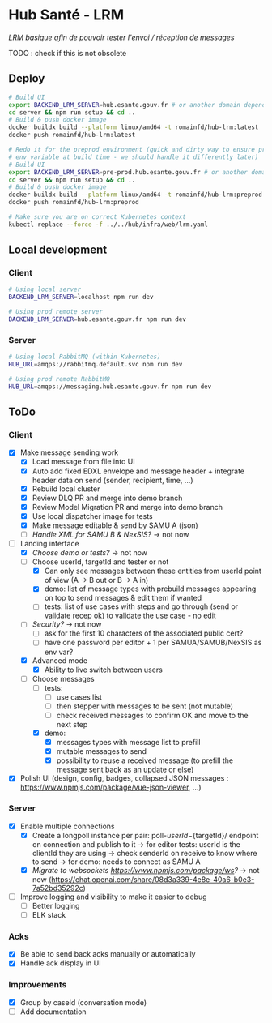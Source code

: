# Hub Santé - LRM
_LRM basique afin de pouvoir tester l'envoi / réception de messages_

TODO : check if this is not obsolete

## Deploy
```bash
# Build UI
export BACKEND_LRM_SERVER=hub.esante.gouv.fr # or another domain depending on environment (must be explicit in the image tag), as we must pass it at nuxt build time
cd server && npm run setup && cd ..
# Build & push docker image
docker buildx build --platform linux/amd64 -t romainfd/hub-lrm:latest .
docker push romainfd/hub-lrm:latest

# Redo it for the preprod environment (quick and dirty way to ensure preprod and prod are built on the same codebase, even if we have to pass
# env variable at build time - we should handle it differently later)
# Build UI
export BACKEND_LRM_SERVER=pre-prod.hub.esante.gouv.fr # or another domain depending on environment (must be explicit in the image tag), as we must pass it at nuxt build time
cd server && npm run setup && cd ..
# Build & push docker image
docker buildx build --platform linux/amd64 -t romainfd/hub-lrm:preprod .
docker push romainfd/hub-lrm:preprod

# Make sure you are on correct Kubernetes context
kubectl replace --force -f ../../hub/infra/web/lrm.yaml
```

## Local development
### Client
```bash
# Using local server
BACKEND_LRM_SERVER=localhost npm run dev

# Using prod remote server
BACKEND_LRM_SERVER=hub.esante.gouv.fr npm run dev
```

### Server
```bash
# Using local RabbitMQ (within Kubernetes)
HUB_URL=amqps://rabbitmq.default.svc npm run dev

# Using prod remote RabbitMQ
HUB_URL=amqps://messaging.hub.esante.gouv.fr npm run dev
```

## ToDo
### Client
- [x] Make message sending work
  - [x] Load message from file into UI
  - [x] Auto add fixed EDXL envelope and message header + integrate header data on send (sender, recipient, time, ...)
  - [x] Rebuild local cluster
  - [x] Review DLQ PR and merge into demo branch
  - [x] Review Model Migration PR and merge into demo branch
  - [x] Use local dispatcher image for tests
  - [x] Make message editable & send by SAMU A (json)
  - [ ] _Handle XML for SAMU B & NexSIS?_ -> not now
- [ ] Landing interface
  - [x] _Choose demo or tests?_ -> not now
  - [ ] Choose userId, targetId and tester or not
    - [x] Can only see messages between these entities from userId point of view (A -> B out or B -> A in)
    - [x] demo: list of message types with prebuild messages appearing on top to send messages & edit them if wanted 
    - [ ] tests: list of use cases with steps and go through (send or validate recep ok) to validate the use case - no edit
  - [ ] _Security?_ -> not now
    - [ ] ask for the first 10 characters of the associated public cert?
    - [ ] have one password per editor + 1 per SAMUA/SAMUB/NexSIS as env var?
  - [x] Advanced mode
    - [x] Ability to live switch between users
  - [ ] Choose messages
    - [ ] tests: 
      - [ ] use cases list
      - [ ] then stepper with messages to be sent (not mutable)
      - [ ] check received messages to confirm OK and move to the next step
    - [x] demo: 
      - [x] messages types with message list to prefill
      - [x] mutable messages to send
      - [x] possibility to reuse a received message (to prefill the message sent back as an update or else)
- [x] Polish UI (design, config, badges, collapsed JSON messages : https://www.npmjs.com/package/vue-json-viewer, ...)

### Server
- [x] Enable multiple connections
    - [x] Create a longpoll instance per pair: poll-${userId}-${targetId}/ endpoint on connection and publish to it
      -> for editor tests: userId is the clientId they are using -> check senderId on receive to know where to send
      -> for demo: needs to connect as SAMU A
    - [x] _Migrate to websockets https://www.npmjs.com/package/ws?_ -> not now (https://chat.openai.com/share/08d3a339-4e8e-40a6-b0e3-7a52bd35292c)
- [ ] Improve logging and visibility to make it easier to debug
    - [ ] Better logging
    - [ ] ELK stack

### Acks
- [x] Be able to send back acks manually or automatically
- [x] Handle ack display in UI

### Improvements
- [x] Group by caseId (conversation mode)
- [ ] Add documentation

